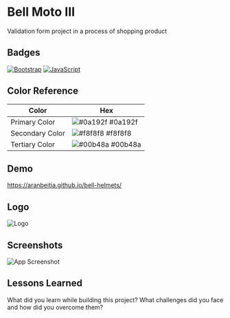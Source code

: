 # Bell Moto III

Validation form project in a process of shopping product
## Badges

[![Bootstrap](https://img.shields.io/badge/Bootstrap-5.1-blue)](https://getbootstrap.com/docs/5.1)
[![JavaScript](https://img.shields.io/badge/JavaScript-Vanilla-yellow)](http://vanilla-js.com/)
## Color Reference

| Color             | Hex                                                                |
| ----------------- | ------------------------------------------------------------------ |
| Primary Color | ![#0a192f](https://via.placeholder.com/10/0a192f?text=+) #0a192f |
| Secondary Color | ![#f8f8f8](https://via.placeholder.com/10/f8f8f8?text=+) #f8f8f8 |
| Tertiary Color | ![#00b48a](https://via.placeholder.com/10/00b48a?text=+) #00b48a |
## Demo

https://aranbeitia.github.io/bell-helmets/

## Logo

![Logo](https://user-images.githubusercontent.com/12766483/129701505-f3588eb5-fa30-48be-98e6-79e171b184ed.png)

## Screenshots

![App Screenshot](https://user-images.githubusercontent.com/12766483/129701380-3b86eec3-f5bc-485d-8c05-fe28b68a5006.png)

## Lessons Learned

What did you learn while building this project? What challenges did you face and how did you overcome them?

